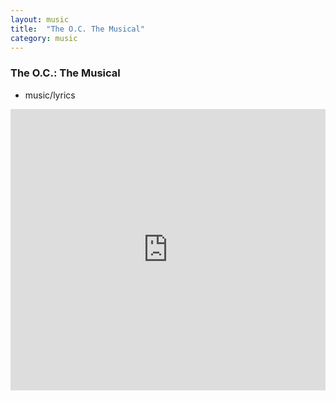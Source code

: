 ```yaml
---
layout: music
title:  "The O.C. The Musical"
category: music
---
```


### The O.C.: The Musical

<ul class="c-card__stats">
    <li>music/lyrics</li>
</ul>

<div class="t-inner">
    <div class="c-media">
        <iframe class="c-media__embed" width="100%" height="450" scrolling="no" frameborder="no" src="https://w.soundcloud.com/player/?url=https%3A//api.soundcloud.com/tracks/195526141&auto_play=false&hide_related=false&show_comments=true&show_user=true&show_reposts=false&visual=true"></iframe>
    </div>
</div>
